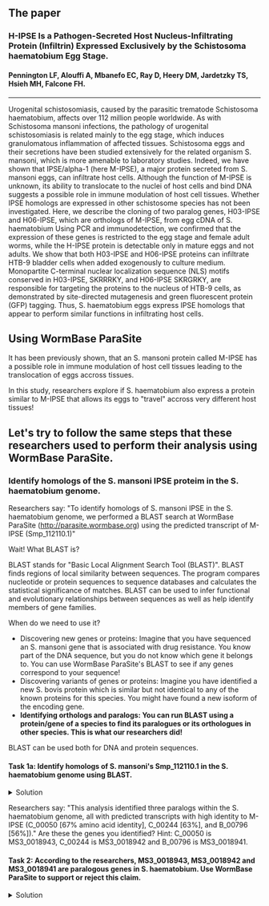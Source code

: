 ## The paper
### H-IPSE Is a Pathogen-Secreted Host Nucleus-Infiltrating Protein (Infiltrin) Expressed Exclusively by the Schistosoma haematobium Egg Stage.
#### Pennington LF, Alouffi A, Mbanefo EC, Ray D, Heery DM, Jardetzky TS, Hsieh MH, Falcone FH.
---
Urogenital schistosomiasis, caused by the parasitic trematode Schistosoma haematobium, affects over 112 million people worldwide. As with Schistosoma mansoni infections, the pathology of urogenital schistosomiasis is related mainly to the egg stage, which induces granulomatous inflammation of affected tissues. Schistosoma eggs and their secretions have been studied extensively for the related organism S. mansoni, which is more amenable to laboratory studies. Indeed, we have shown that IPSE/alpha-1 (here M-IPSE), a major protein secreted from S. mansoni eggs, can infiltrate host cells. Although the function of M-IPSE is unknown, its ability to translocate to the nuclei of host cells and bind DNA suggests a possible role in immune modulation of host cell tissues. Whether IPSE homologs are expressed in other schistosome species has not been investigated. Here, we describe the cloning of two paralog genes, H03-IPSE and H06-IPSE, which are orthologs of M-IPSE, from egg cDNA of S. haematobium Using PCR and immunodetection, we confirmed that the expression of these genes is restricted to the egg stage and female adult worms, while the H-IPSE protein is detectable only in mature eggs and not adults. We show that both H03-IPSE and H06-IPSE proteins can infiltrate HTB-9 bladder cells when added exogenously to culture medium. Monopartite C-terminal nuclear localization sequence (NLS) motifs conserved in H03-IPSE, SKRRRKY, and H06-IPSE SKRGRKY, are responsible for targeting the proteins to the nucleus of HTB-9 cells, as demonstrated by site-directed mutagenesis and green fluorescent protein (GFP) tagging. Thus, S. haematobium eggs express IPSE homologs that appear to perform similar functions in infiltrating host cells.

## Using WormBase ParaSite

It has been previously shown, that an S. mansoni protein called M-IPSE has a possible role in immune modulation of host cell tissues leading to the translocation of eggs accross tissues.

In this study, researchers explore if S. haematobium also express a protein similar to M-IPSE that allows its eggs to "travel" accross very different host tissues!

Let's try to follow the same steps that these researchers used to perform their analysis using WormBase ParaSite.
---

### Identify homologs of the S. mansoni IPSE proteim in the S. haematobium genome. 

Researchers say: "To identify homologs of S. mansoni IPSE in the S. haematobium genome, we performed a BLAST search at WormBase ParaSite (http://parasite.wormbase.org) using the predicted transcript of M-IPSE (Smp_112110.1)"

Wait! What BLAST is?

BLAST stands for "Basic Local Alignment Search Tool (BLAST)". BLAST finds regions of local similarity between sequences. The program compares nucleotide or protein sequences to sequence databases and calculates the statistical significance of matches. BLAST can be used to infer functional and evolutionary relationships between sequences as well as help identify members of gene families.

When do we need to use it?

- Discovering new genes or proteins: Imagine that you have sequenced an S. mansoni gene that is associated with drug resistance. You know part of the DNA sequence, but you do not know which gene it belongs to. You can use WormBase ParaSite's BLAST to see if any genes correspond to your sequence!
- Discovering variants of genes or proteins: Imagine you have identified a new S. bovis protein which is similar but not identical to any of the  known proteins for this species. You might have found a new isoform of the encoding gene.
- **Identifying orthologs and paralogs: You can run BLAST using a protein/gene of a species to find its paralogues or its orthologues in other species. This is what our researchers did!**

BLAST can be used both for DNA and protein sequences.

#### Task 1a: Identify homologs of S. mansoni's Smp_112110.1 in the S. haematobium genome using BLAST.

<details closed>
<summary>Solution</summary>
1. Go to WormBase ParaSite (https://parasite.wormbase.org/).<br><br>
2. Paste the Gene ID (i.e. Smp_112110) in the search box at the top right corner of the page and press Enter.<br><br>
3. The search will return the gene entry you searched for. Click on the Gene ID to open up the corresponding gene page.<br><br>
4. While on the gene page, click on the Smp_112110.1 transcript ID on the transcript table to get to its transcript page.<br><br>
5. While on the transcript page, click "Protein" under "Sequence" on the left "Transcript-based displays" menu.<br><br>
6. Click the "BLAST this sequence" button above the protein sequence. This will take you to WormBase ParaSite's BLAST tool page. The protein's sequence is automatically entered into the "Sequence data" dialog box. Make sure "Protein" is selected.<br><br>
7. Selecting the species to search against: Select custom species list. On the pop-up box use the find box at the top left to search for "Schistosoma haematobium". Once "Schistosoma haematobium (PRJNA78265)" appears on the left panel, select it by ticking the tick box. Click on the tick button at the top right of the box to submit your selection. The "Search against" field should now display only one species: Schistosoma haematobium (PRJNA78265). Make sure "Protein database" is selected.<br><br>
8. Leave all the other options unchanged and click "Run".<br><br>
9. You'll be prompted to a page showing a table with all your recent BLAST tickets (currently running, failed or completed). The progression of the ticket gets automatically refreshed every 10 seconds until fully completed. The icons on the right can be used to download the results of a ticket, edit and resubmit the ticket, share the ticket via URL or delete the ticket. Click the View results link to see the results.<br><br>
10. You're now on the Results page for your run:

The results are displayed in two sections:

- Job details: Details of the job include job name, search type (e.g. BLASTN), date and time the job was submitted and configuration settings. Click on the title or (-) to collaspe the Job details section.

- Results table: The table lists all hits in order of high to low score (and E-value) and can be customised to show/hide columns. The results can be sorted by any parameters available in the table.

Follow the links in the results table to get:  
- Genomic location: shows the BLAST hit on the Region in detail view in the Location tab of the Genome Browser. The BLAST hit will appear as a red bar along the genome. You may want to click on the red bar to view a summary of the search, including E-Value, %ID, etc.
- Sequence: shows the genomic sequence or query sequence
- Alignment: shows the BLAST alignment<br><br>
11. According to the results, it looks like our query protein is very similar to three S. haematobium proteins: MS3_0018943, MS3_0018942 and MS3_0018941. The fourth hit, MS3_0018947 has a quite high E-value and low %ID making it probably a false match.
</details>

Researchers say: "This analysis identified three paralogs within the S. haematobium genome, all with predicted transcripts with high identity to M-IPSE (C_00050 [67% amino acid identity], C_00244 [63%], and B_00796 [56%])." Are these the genes you identified?
Hint: C_00050 is 	MS3_0018943, C_00244 is MS3_0018942 and B_00796 is MS3_0018941.

#### Task 2: According to the researchers, MS3_0018943, MS3_0018942 and MS3_0018941 are paralogous genes in S. haematobium. Use WormBase ParaSite to support or reject this claim.

<details closed>
<summary>Solution</summary>
1. Go to WormBase ParaSite (https://parasite.wormbase.org/).
2. Paste the Gene ID of one of the genes above (i.e. MS3_0018943) in the search box at the top right corner of the page and press Enter.<br><br>
3. The search will return the gene entry you searched for. Click on the Gene ID to open up the corresponding gene page.<br><br>
4. While on the gene page, click "Paralogues" on the left "Gene-based displays" menu under "Comparative genomics".<br><br>
5. MS3_0018941 and MS3_0018942 are listed in the "Paralogues" table, meaning that MS3_0018943, MS3_0018942 and MS3_0018941 are paralogous genes in S. haematobium. Researchers are right!

#### Task 3: Compare the protein domains of these 3 S. haematobium proteins (MS3_0018943, MS3_0018942 and MS3_0018941) with their S. mansoni homologue (Smp_112110). Can you see any similarities?

<details closed>
<summary>Solution</summary>
To get the protein domains and features for a protein you need to:<br><br>
1. Go to WormBase ParaSite (https://parasite.wormbase.org/).<br><br>
2. Paste the Gene ID of one of the genes above in the search box at the top right corner of the page and press Enter.<br><br>
3. The search will return the gene entry you searched for. Click on the Gene ID to open up the corresponding gene page.<br><br>
4. Information about protein domains & features are available at the transcript page. To go to a transcript page you need to click on a transcript ID in the transcript table.<br><br>
5. On the left "Transcript-based displays" menu, click on "Domains & features".<br><br>
6. Use the tables to discover which domains and features have been annotated in this gene's protein.<br><br>

Repeat the above steps for all proteins and compare your findings. It looks like that all 4 proteins share a "Interleukin-4 inducing immunoglobulin-binding domain", indicating their possible interaction with the host immune system.
</details>

